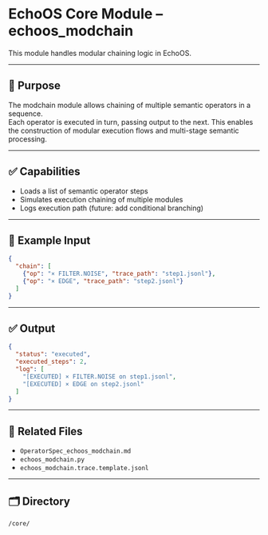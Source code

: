 
# EchoOS Core Module – echoos_modchain

This module handles modular chaining logic in EchoOS.

---

## 🧠 Purpose

The modchain module allows chaining of multiple semantic operators in a sequence.  
Each operator is executed in turn, passing output to the next. This enables the construction of modular execution flows and multi-stage semantic processing.

---

## ✅ Capabilities

- Loads a list of semantic operator steps
- Simulates execution chaining of multiple modules
- Logs execution path (future: add conditional branching)

---

## 🧪 Example Input

```json
{
  "chain": [
    {"op": "× FILTER.NOISE", "trace_path": "step1.jsonl"},
    {"op": "× EDGE", "trace_path": "step2.jsonl"}
  ]
}
```

---

## ✅ Output

```json
{
  "status": "executed",
  "executed_steps": 2,
  "log": [
    "[EXECUTED] × FILTER.NOISE on step1.jsonl",
    "[EXECUTED] × EDGE on step2.jsonl"
  ]
}
```

---

## 📄 Related Files

- `OperatorSpec_echoos_modchain.md`
- `echoos_modchain.py`
- `echoos_modchain.trace.template.jsonl`

---

## 🗂 Directory

`/core/`
